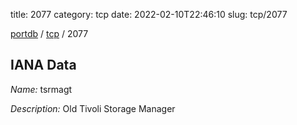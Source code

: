 title: 2077
category: tcp
date: 2022-02-10T22:46:10
slug: tcp/2077

[portdb](/) / [tcp](/category/tcp.html) / 2077


## IANA Data

_Name:_ tsrmagt

_Description:_ Old Tivoli Storage Manager

